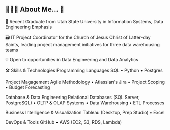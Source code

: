 ## 👨🏼‍💻 About Me... 👋

🌱 Recent Graduate from Utah State University in Information Systems, Data Engineering Emphasis

🗃️ IT Project Coordinator for the Church of Jesus Christ of Latter-day Saints, leading project management initiatives for three data warehousing teams

💡 Open to opportunities in Data Engineering and Data Analytics

🛠 Skills & Technologies
Programming Languages
SQL • Python • Postgres

Project Magagement
Agile Methodology • Atlassian's Jira • Project Scoping • Budget Forecasting

Database & Data Engineering
Relational Databases (SQL Server, PostgreSQL) • OLTP & OLAP Systems • Data Warehousing • ETL Processes

Business Intelligence & Visualization
Tableau (Desktop, Prep Studio) • Excel

DevOps & Tools
GitHub • AWS (EC2, S3, RDS, Lambda)

